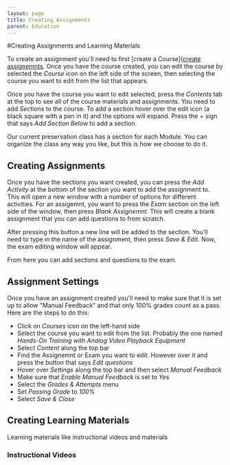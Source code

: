 ```yaml
---
layout: page
title: Creating Assignments
parent: Education
---
```


#Creating Assignments and Learning Materials

To create an assignment you'll need to first [create a Course]([create assignemnts](https://bavc.github.io/bavc-resources/docs/Education/createcourse.html). Once you have the course created, you can edit the course by selected the _Course_ icon on the left side of the screen, then selecting the course you want to edit from the list that appears.

Once you have the course you want to edit selected, press the _Contents_ tab at the top to see all of the course materials and assignments. You need to add _Sections_ to the course. To add a section hover over the edit icon (a black square with a pen in it) and the options will expand. Press the + sign that says _Add Section Below_ to add a section.

Our current preservation class has a section for each Module. You can organize the class any way you like, but this is how we choose to do it.

## Creating Assignments

Once you have the sections you want created, you can press the _Add Activity_ at the bottom of the section you want to add the assignment to. This will open a new window with a number of options for different activities. For an assigemnt, you want to press the _Exam_ section on the left side of the window, then press _Blank Assignemnt_. This will create a blank assignment that you can add questions to from scratch.

After pressing this button a new line will be added to the section. You'll need to type in the name of the assignment, then press _Save & Edit_. Now, the exam editing window will appear.

From here you can add sections and questions to the exam.

## Assignment Settings

Once you have an assignment created you'll need to make sure that it is set up to allow "Manual Feedback" and that only 100% grades count as a pass. Here are the steps to do this:

* Click on _Courses_ icon on the left-hand side
* Select the course you want to edit from the list. Probably the one named _Hands-On Training with Analog Video Playback Equipment_
* Select _Content_ along the top bar
* Find the Assignemnt or Exam you want to edit. However over it and press the button that says _Edit questions_
* Hover over _Settings_ along the top bar and then select _Manual Feedback_
* Make sure that _Enable Manual Feedback_ is set to _Yes_
* Select the _Grades & Attempts_ menu
* Set _Passing Grade_ to _100%_
* Select _Save & Close_

## Creating Learning Materials

Learning materials like instructional videos and materials

### Instructional Videos
